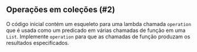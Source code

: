 ## Operações em coleções (#2)

O código inicial contém um esqueleto para uma lambda chamada `operation` que é usada como um predicado em várias chamadas de função em uma `List`. Implemente `operation` para que as chamadas de função produzam os resultados especificados.